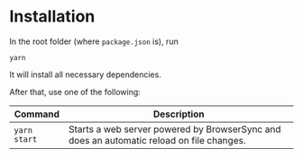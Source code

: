 # Installation
In the root folder (where `package.json` is), run
```
yarn
```
It will install all necessary dependencies.

After that, use one of the following:

| Command | Description |
| ------- | ----------- |
| `yarn start` | Starts a web server powered by BrowserSync and does an automatic reload on file changes. |

